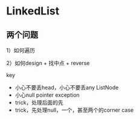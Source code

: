 # LinkedList

## 两个问题

1）如何遍历

2）如何design + 找中点 + reverse



key

* 小心不要丢head，小心不要丢any ListNode
* 小心null pointer exception
* trick，处理后面的先
* trick，先处理null，一个，甚至两个的corner case















